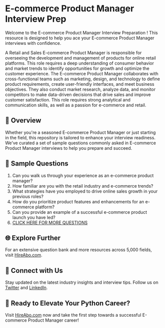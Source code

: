 # E-commerce Product Manager Interview Prep

Welcome to the E-commerce Product Manager Interview Preparation ! This resource is designed to help you ace your E-commerce Product Manager interviews with confidence.

A Retail and Sales E-commerce Product Manager is responsible for overseeing the development and management of products for online retail platforms. This role requires a deep understanding of consumer behavior and market trends to identify opportunities for growth and optimize the customer experience. The E-commerce Product Manager collaborates with cross-functional teams such as marketing, design, and technology to define product requirements, create user-friendly interfaces, and meet business objectives. They also conduct market research, analyze data, and monitor competitors to make data-driven decisions that drive sales and improve customer satisfaction. This role requires strong analytical and communication skills, as well as a passion for e-commerce and retail.

## 🚀 Overview

Whether you're a seasoned E-commerce Product Manager or just starting in the field, this repository is tailored to enhance your interview readiness. We've curated a set of sample questions commonly asked in E-commerce Product Manager interviews to help you prepare and succeed.

## 📝 Sample Questions

1. Can you walk us through your experience as an e-commerce product manager?
2. How familiar are you with the retail industry and e-commerce trends?
3. What strategies have you employed to drive online sales growth in your previous roles?
4. How do you prioritize product features and enhancements for an e-commerce platform?
5. Can you provide an example of a successful e-commerce product launch you have led?
6. [CLICK HERE FOR MORE QUESTIONS](https://hireabo.com/job/22_2_8/Ecommerce%20Product%20Manager)

## 🌐 Explore Further

For an extensive question bank and more resources across 5,000 fields, visit [HireAbo.com](https://www.hireabo.com).

## 📱 Connect with Us

Stay updated on the latest industry insights and interview tips. Follow us on [Twitter](https://twitter.com/hireabo) and [LinkedIn](https://www.linkedin.com/in/hire-abo-3609972a8/).

## 🚀 Ready to Elevate Your Python Career?

Visit [HireAbo.com](https://www.hireabo.com) now and take the first step towards a successful E-commerce Product Manager career!